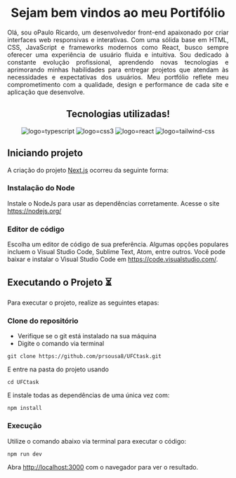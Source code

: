 <h1 align="center">Sejam bem vindos ao meu Portifólio</h1>

<p align="justify">Olá, sou oPaulo Ricardo, um desenvolvedor front-end apaixonado por criar interfaces web responsivas e interativas. Com uma sólida base em HTML, CSS, JavaScript e frameworks modernos como React, busco sempre oferecer uma experiência de usuário fluida e intuitiva. Sou dedicado à constante evolução profissional, aprendendo novas tecnologias e aprimorando minhas habilidades para entregar projetos que atendam às necessidades e expectativas dos usuários. Meu portfólio reflete meu comprometimento com a qualidade, design e performance de cada site e aplicação que desenvolve.</p>

<h2 align="center">Tecnologias utilizadas!</h2>
<div align="center">
    <img src="https://img.shields.io/badge/TypeScript-007ACC?style=for-the-badge&logo=typescript&logoColor=white" alt="logo=typescript">
    <img src="https://img.shields.io/badge/CSS3-1572B6?style=for-the-badge&logo=css3&logoColor=white" alt="logo=css3"/>
    <img src="https://img.shields.io/badge/React-20232A?style=for-the-badge&logo=react&logoColor=61DAFB" alt="logo=react">
    <img src="https://img.shields.io/badge/Tailwind_CSS-38B2AC?style=for-the-badge&logo=tailwind-css&logoColor=white" alt="logo=tailwind-css">
</div>

## Iniciando projeto

A criação do projeto [Next.js](https://nextjs.org) ocorreu da seguinte forma:

### Instalação do Node
Instale o NodeJs para usar as dependências corretamente. Acesse o site https://nodejs.org/

### Editor de código

Escolha um editor de código de sua preferência. Algumas opções populares incluem o Visual Studio Code, Sublime Text, Atom, entre outros. Você pode baixar e instalar o Visual Studio Code em https://code.visualstudio.com/.

## Executando o Projeto ⏳

Para executar o projeto, realize as seguintes etapas:

### Clone do repositório

- Verifique se o git está instalado na sua máquina
- Digite o comando via terminal

~~~
git clone https://github.com/prsousa8/UFCtask.git
~~~

E entre na pasta do projeto usando 

~~~
cd UFCtask
~~~


E instale todas as dependências de uma única vez com:
~~~
npm install
~~~

### Execução

Utilize o comando abaixo via terminal para executar o código:
~~~
npm run dev
~~~


Abra [http://localhost:3000](http://localhost:3000) com o navegador para ver o resultado.

